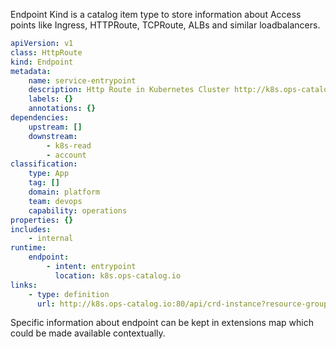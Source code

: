 Endpoint Kind is a catalog item type to store information about Access points like Ingress, HTTPRoute, TCPRoute, ALBs and similar loadbalancers.

```yaml
apiVersion: v1
class: HttpRoute
kind: Endpoint
metadata:
    name: service-entrypoint
    description: Http Route in Kubernetes Cluster http://k8s.ops-catalog.io:80
    labels: {}
    annotations: {}
dependencies:
    upstream: []
    downstream:
        - k8s-read
        - account
classification:
    type: App
    tag: []
    domain: platform
    team: devops
    capability: operations
properties: {}
includes:
    - internal
runtime:
    endpoint:
        - intent: entrypoint
          location: k8s.ops-catalog.io
links:
    - type: definition
      url: http://k8s.ops-catalog.io:80/api/crd-instance?resource-group=gateway.networking.k8s.io&resource-type=httproutes&resource-version=v1beta1&namespace=default&resource-name=k8s-read-http
```

Specific information about endpoint can be kept in extensions map which could be made available contextually.